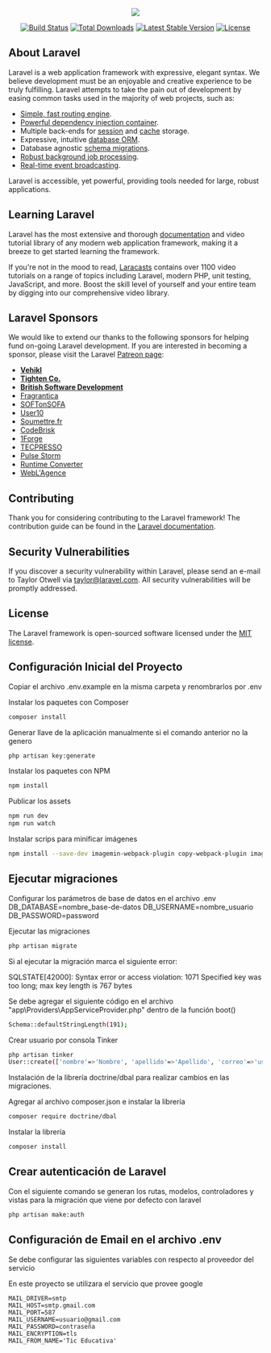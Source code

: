 <p align="center"><img src="https://laravel.com/assets/img/components/logo-laravel.svg"></p>

<p align="center">
<a href="https://travis-ci.org/laravel/framework"><img src="https://travis-ci.org/laravel/framework.svg" alt="Build Status"></a>
<a href="https://packagist.org/packages/laravel/framework"><img src="https://poser.pugx.org/laravel/framework/d/total.svg" alt="Total Downloads"></a>
<a href="https://packagist.org/packages/laravel/framework"><img src="https://poser.pugx.org/laravel/framework/v/stable.svg" alt="Latest Stable Version"></a>
<a href="https://packagist.org/packages/laravel/framework"><img src="https://poser.pugx.org/laravel/framework/license.svg" alt="License"></a>
</p>

## About Laravel

Laravel is a web application framework with expressive, elegant syntax. We believe development must be an enjoyable and creative experience to be truly fulfilling. Laravel attempts to take the pain out of development by easing common tasks used in the majority of web projects, such as:

- [Simple, fast routing engine](https://laravel.com/docs/routing).
- [Powerful dependency injection container](https://laravel.com/docs/container).
- Multiple back-ends for [session](https://laravel.com/docs/session) and [cache](https://laravel.com/docs/cache) storage.
- Expressive, intuitive [database ORM](https://laravel.com/docs/eloquent).
- Database agnostic [schema migrations](https://laravel.com/docs/migrations).
- [Robust background job processing](https://laravel.com/docs/queues).
- [Real-time event broadcasting](https://laravel.com/docs/broadcasting).

Laravel is accessible, yet powerful, providing tools needed for large, robust applications.

## Learning Laravel

Laravel has the most extensive and thorough [documentation](https://laravel.com/docs) and video tutorial library of any modern web application framework, making it a breeze to get started learning the framework.

If you're not in the mood to read, [Laracasts](https://laracasts.com) contains over 1100 video tutorials on a range of topics including Laravel, modern PHP, unit testing, JavaScript, and more. Boost the skill level of yourself and your entire team by digging into our comprehensive video library.

## Laravel Sponsors

We would like to extend our thanks to the following sponsors for helping fund on-going Laravel development. If you are interested in becoming a sponsor, please visit the Laravel [Patreon page](https://patreon.com/taylorotwell):

- **[Vehikl](https://vehikl.com/)**
- **[Tighten Co.](https://tighten.co)**
- **[British Software Development](https://www.britishsoftware.co)**
- [Fragrantica](https://www.fragrantica.com)
- [SOFTonSOFA](https://softonsofa.com/)
- [User10](https://user10.com)
- [Soumettre.fr](https://soumettre.fr/)
- [CodeBrisk](https://codebrisk.com)
- [1Forge](https://1forge.com)
- [TECPRESSO](https://tecpresso.co.jp/)
- [Pulse Storm](http://www.pulsestorm.net/)
- [Runtime Converter](http://runtimeconverter.com/)
- [WebL'Agence](https://weblagence.com/)

## Contributing

Thank you for considering contributing to the Laravel framework! The contribution guide can be found in the [Laravel documentation](https://laravel.com/docs/contributions).

## Security Vulnerabilities

If you discover a security vulnerability within Laravel, please send an e-mail to Taylor Otwell via [taylor@laravel.com](mailto:taylor@laravel.com). All security vulnerabilities will be promptly addressed.

## License

The Laravel framework is open-sourced software licensed under the [MIT license](https://opensource.org/licenses/MIT).

## Configuración Inicial del Proyecto

Copiar el archivo .env.example en la misma carpeta y renombrarlos por .env

Instalar los paquetes con Composer
```sh
composer install
```

Generar llave de la aplicación manualmente si el comando anterior no la genero
```sh
php artisan key:generate
```

Instalar los paquetes con NPM
```sh
npm install
```

Publicar los assets
```sh
npm run dev
npm run watch
```

Instalar scrips para minificar imágenes
```sh
npm install --save-dev imagemin-webpack-plugin copy-webpack-plugin imagemin-mozjpeg
```

## Ejecutar migraciones

Configurar los parámetros de base de datos en el archivo .env
DB_DATABASE=nombre_base-de-datos
DB_USERNAME=nombre_usuario
DB_PASSWORD=password

Ejecutar las migraciones
```sh
php artisan migrate
```

Si al ejecutar la migración marca el siguiente error:

SQLSTATE[42000]: Syntax error or access violation: 1071 Specified key was too long; max key length is 767 bytes

Se debe agregar el siguiente código en el archivo "app\Providers\AppServiceProvider.php" dentro de la función boot()
```sh
Schema::defaultStringLength(191);
```

Crear usuario por consola Tinker
```sh
php artisan tinker
User::create(['nombre'=>'Nombre', 'apellido'=>'Apellido', 'correo'=>'usuario@gmail.com', 'usuario'=>'usuario', 'password'=>bcrypt('123456')]);
```

Instalación de la librería doctrine/dbal para realizar cambios en las migraciones.

Agregar al archivo composer.json e instalar la librería
```sh
composer require doctrine/dbal
```

Instalar la librería
```sh
composer install
```

## Crear autenticación de Laravel

Con el siguiente comando se generan los rutas, modelos, controladores y vistas para la migración que viene por defecto con laravel
```sh
php artisan make:auth
```

## Configuración de Email en el archivo .env

Se debe configurar las siguientes variables con respecto al proveedor del servicio

En este proyecto se utilizara el servicio que provee google

```
MAIL_DRIVER=smtp
MAIL_HOST=smtp.gmail.com
MAIL_PORT=587
MAIL_USERNAME=usuario@gmail.com
MAIL_PASSWORD=contraseña
MAIL_ENCRYPTION=tls
MAIL_FROM_NAME='Tic Educativa'
```
